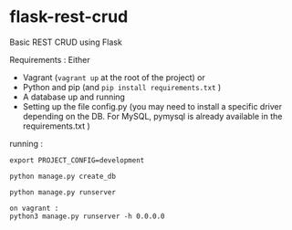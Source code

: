 # flask-rest-crud
Basic REST CRUD using Flask  

Requirements : 
Either 
- Vagrant (```vagrant up``` at the root of the project)
or
- Python and pip (and ```pip install requirements.txt``` )
- A database up and running 
- Setting up the file config.py (you may need to install a specific driver depending on the DB. For MySQL, pymysql is already available in the requirements.txt )

running : 
```
export PROJECT_CONFIG=development

python manage.py create_db

python manage.py runserver 

on vagrant : 
python3 manage.py runserver -h 0.0.0.0 
```
